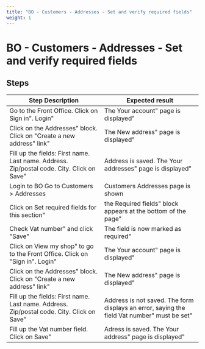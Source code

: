 ```yaml
---
title: "BO - Customers - Addresses - Set and verify required fields"
weight: 1
---
```


# BO - Customers - Addresses - Set and verify required fields
## Steps
| Step Description | Expected result |
| ----- | ----- |
| Go to the Front Office. Click on Sign in". Login" | The Your account" page is displayed" |
| Click on the Addresses" block. Click on "Create a new address" link" | The New address" page is displayed" |
| Fill up the fields: First name. Last name. Address. Zip/postal code. City. Click on Save" | Address is saved. The Your addresses" page is displayed" |
| Login to BO Go to Customers > Addresses | Customers Addresses page is shown |
| Click on Set required fields for this section" | the Required fields" block appears at the bottom of the page" |
| Check Vat number" and click "Save" | The field is now marked as required" |
| Click on View my shop" to go to the Front Office. Click on "Sign in". Login" | The Your account" page is displayed" |
| Click on the Addresses" block. Click on "Create a new address" link" | The New address" page is displayed" |
| Fill up the fields: First name. Last name. Address. Zip/postal code. City. Click on Save" | Address is not saved. The form displays an error, saying the field Vat number" must be set" |
| Fill up the Vat number field. Click on Save" | Adress is saved. The Your address" page is displayed" |
